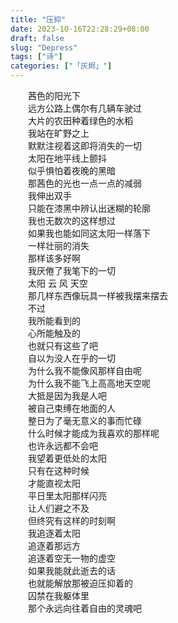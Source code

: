 ```yaml
---  
title: "压抑"  
date: 2023-10-16T22:28:29+08:00  
draft: false 
slug: "Depress"  
tags: ["诗"]  
categories: ["「灰烬」"]  
---  
```

　　茜色的阳光下  
　　远方公路上偶尔有几辆车驶过  
　　大片的农田种着绿色的水稻  
　　我站在旷野之上  
　　默默注视着这即将消失的一切  
　　太阳在地平线上颤抖  
　　似乎惧怕着夜晚的黑暗  
　　那茜色的光也一点一点的减弱  
　　我伸出双手  
　　只能在漆黑中辨认出迷糊的轮廓  
　　我也无数次的这样想过  
　　如果我也能如同这太阳一样落下  
　　一样壮丽的消失  
　　那样该多好啊  
　　我厌倦了我笔下的一切  
　　太阳 云 风 天空  
　　那几样东西像玩具一样被我摆来摆去  
　　不过  
　　我所能看到的  
　　心所能触及的  
　　也就只有这些了吧  
　　自以为没人在乎的一切  
　　为什么我不能像风那样自由呢  
　　为什么我不能飞上高高地天空呢  
　　大抵是因为我是人吧  
　　被自己束缚在地面的人  
　　整日为了毫无意义的事而忙碌  
　　什么时候才能成为我喜欢的那样呢  
　　也许永远都不会吧  
　　我望着更低处的太阳  
　　只有在这种时候  
　　才能直视太阳  
　　平日里太阳那样闪亮  
　　让人们避之不及  
　　但终究有这样的时刻啊  
　　我追逐着太阳  
　　追逐着那远方  
　　追逐着空无一物的虚空  
　　如果我能就此逝去的话  
　　也就能解放那被迫压抑着的  
　　囚禁在我躯体里  
　　那个永远向往着自由的灵魂吧  
　　
